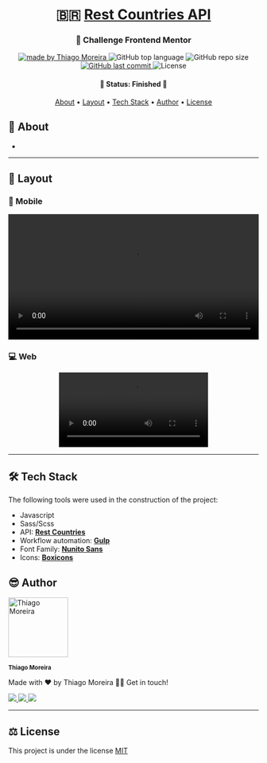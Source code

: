<h1 align="center">
  🇧🇷 <a href="#">Rest Countries API</a>
</h1>

<h3 align="center"> 
  👀 Challenge Frontend Mentor
</h3>

<p align="center">

  <a href="https://github.com/othiagomoreira">
    <img alt="made by Thiago Moreira" src="https://img.shields.io/badge/made%20by-othiagomoreira-%237319C1">
  </a>

  <img alt="GitHub top language" src="https://img.shields.io/github/languages/top/othiagomoreira/rest-countries-api?color=%2300FFFF">

  <img alt="GitHub repo size" src="https://img.shields.io/github/repo-size/othiagomoreira/rest-countries-api?style=plastic">

  <a href="https://github.com/othiagomoreira/rest-countries-api/commits/main">
    <img alt="GitHub last commit" src="https://img.shields.io/github/last-commit/othiagomoreira/rest-countries-api">
  </a>
    
  <img alt="License" src="https://img.shields.io/badge/license-MIT-brightgreen">
</p>

<h4 align="center"> 
	🚧 Status: Finished 🚀
</h4>

<p align="center">
 <a href="#-about">About</a> •
 <a href="#-layout">Layout</a> • 
 <a href="#-tech-stack">Tech Stack</a> • 
 <a href="#-author">Author</a> • 
 <a href="#-license">License</a>
</p>


## 📃 About

-   

---

## 🎨 Layout

### 📱 Mobile

<p align="center">
	<video src="assets/demo-mobile.mp4" preload="auto" controls width="100%"></video>
</p>

### 💻 Web

<p align="center" style="display: flex; align-items: center; justify-content: center;">
	<video src="assets/demo-desktop.mp4" preload="auto" controls></video>
</p>

---

## 🛠 Tech Stack

The following tools were used in the construction of the project:

-   Javascript
-   Sass/Scss
-   API:  **[Rest Countries](https://restcountries.com/)**
-   Workflow automation: **[Gulp](https://gulpjs.com/)**
-   Font Family:  **[Nunito Sans](https://fonts.google.com/specimen/Nunito+Sans)**
-   Icons:  **[Boxicons](https://boxicons.com/)**

## 😎 Author

<img style="display: inline_block" src="https://avatars.githubusercontent.com/u/87547316?v=4" width="120px;" alt="Thiago Moreira" />

<sub><b>Thiago Moreira</b></sub>

Made with ❤️ by Thiago Moreira 👋🏽 Get in touch!

<a href="https://www.linkedin.com/in/thiago-moreira-1828821bb/" target="_blank">
    <img src="https://img.shields.io/badge/-LinkedIn-%230077B5?style=for-the-badge&logo=linkedin&logoColor=white" target="_blank">
</a>
<a href="https://www.instagram.com/othiagomoreiraa/" target="_blank">
    <img src="https://img.shields.io/badge/-Instagram-%23E4405F?style=for-the-badge&logo=instagram&logoColor=white" target="_blank">
</a>
<a href="mailto:contatothiagomoreira@outlook.com">
    <img src="https://img.shields.io/badge/-Gmail-%23333?style=for-the-badge&logo=gmail&logoColor=white" target="_blank">
</a>

---

## ⚖ License

This project is under the license [MIT](./LICENSE)
